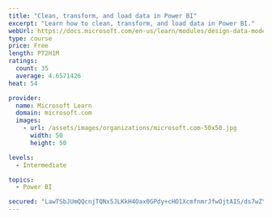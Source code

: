 ```yaml
---
title: "Clean, transform, and load data in Power BI"
excerpt: "Learn how to clean, transform, and load data in Power BI."
webUrl: https://docs.microsoft.com/en-us/learn/modules/design-data-model-power-bi/
type: course
price: Free
length: PT2H1M
ratings:
  count: 35
  average: 4.6571426
heat: 54

provider:
  name: Microsoft Learn
  domain: microsoft.com
  images:
    - url: /assets/images/organizations/microsoft.com-50x50.jpg
      width: 50
      height: 50

levels:
  - Intermediate

topics:
  - Power BI

secured: "LawTSbJUmQQcnjTQNx5JLKkH4Oax0GPdy+cHO1XcmfnmrJfwOjtAIS/ds7wZYihcyu6AhUlCdR4WpgUbqdGYN03I8+sPklpR5b+fejcm158Tx9fOsBANKnfqkAl8lGqITKHZG9OpNOfltdmFIorwfwMy59ffKQuBQA9VBDkQJCNHLt9IBhWK3+oUhqjFP6nicy8nJxMmtvdAfNnw/jjr9gNHI7pIf8fuUmMOtbdG2DC0Ylj9A/wqU4ldSgY5zpbbGUVRGjvF5ZapZQkzMQYVekcMPeGkdjbe3sYQH22EekYbZ1SCu7iQuVBfdqayDrdkYZ7tSH8UIbSsrMolBFyODTWczl/IfnD51C8lMys2KlaDlGNABiBh6I4tugRkvagP51bF18nWj/lNOukHDRRM7w==;T/uMwawJisCn5V67mfP2DQ=="
---
```


